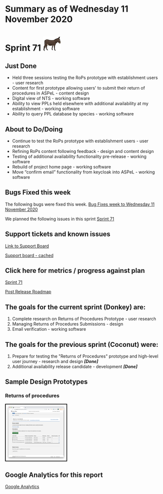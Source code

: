 # Summary as of Wednesday 11 November 2020 

# Sprint 71 ![Donkey](graphs/Donkey.png) 

## Just Done
* Held three sessions testing the RoPs prototype with establishment users - user research
* Content for first prototype allowing users' to submit their return of procedures in ASPeL - content design
* Digital view of NTS - working software
* Ability to view PPLs held elsewhere with additional availability at my establishment - working software
* Ability to query PPL database by species - working software

## About to Do/Doing
* Continue to test the RoPs prototype with establishment users - user research
* Refining RoPs content following feedback - design and content design
* Testing of additional availability functionality pre-release - working software
* Rebuild of project home page - working software
* Move “confirm email” functionality from keycloak into ASPeL - working software

## Bugs Fixed this week
The following bugs were fixed this week.
[Bug Fixes week to Wednesday 11 November 2020](graphs/bugs11112020.png)

We planned the following issues in this sprint 
[Sprint 71](graphs/sprint11112020.png)

## Support tickets and known issues
[Link to Support Board](https://collaboration.homeoffice.gov.uk/jira/secure/RapidBoard.jspa?rapidView=1717&selectedIssue=ASSB-253)

[Support board - cached](graphs/supportBoard11112020.png)

## Click here for metrics / progress against plan
[Sprint 71](graphs/progress11112020.png)

[Post Release Roadmap](graphs/roadmap11112020.png)

## The goals for the current sprint (Donkey) are:
1. Complete research on Returns of Procedures Prototype - user research 
2. Managing Returns of Procedures Submissions - design 
3. Email verification - working software

## The goals for the previous sprint (Coconut) were:
1. Prepare for testing the "Returns of Procedures" prototype and high-level user journey - research and design ***[Done]***
2. Additional availability release candidate - development ***[Done]***


## Sample Design Prototypes
### Returns of procedures
<a href="graphs/proto1_11112020.png"><img src="graphs/proto1_11112020.png" alt="HTML5 Icon" width="200" style="border:2px solid black"></a>
<br>

## Google Analytics for this report
[Google Analytics](graphs/GA11112020.png)

